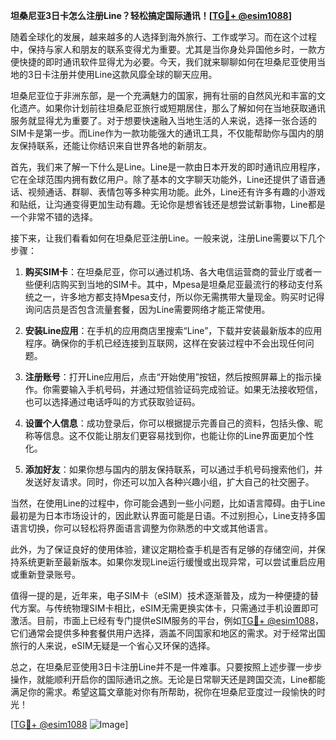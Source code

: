 **坦桑尼亚3日卡怎么注册Line？轻松搞定国际通讯！[[TG💪+ @esim1088](https://t.me/s/esim1088)]**

随着全球化的发展，越来越多的人选择到海外旅行、工作或学习。而在这个过程中，保持与家人和朋友的联系变得尤为重要。尤其是当你身处异国他乡时，一款方便快捷的即时通讯软件显得尤为必要。今天，我们就来聊聊如何在坦桑尼亚使用当地的3日卡注册并使用Line这款风靡全球的聊天应用。

坦桑尼亚位于非洲东部，是一个充满魅力的国家，拥有壮丽的自然风光和丰富的文化遗产。如果你计划前往坦桑尼亚旅行或短期居住，那么了解如何在当地获取通讯服务就显得尤为重要了。对于想要快速融入当地生活的人来说，选择一张合适的SIM卡是第一步。而Line作为一款功能强大的通讯工具，不仅能帮助你与国内的朋友保持联系，还能让你结识来自世界各地的新朋友。

首先，我们来了解一下什么是Line。Line是一款由日本开发的即时通讯应用程序，它在全球范围内拥有数亿用户。除了基本的文字聊天功能外，Line还提供了语音通话、视频通话、群聊、表情包等多种实用功能。此外，Line还有许多有趣的小游戏和贴纸，让沟通变得更加生动有趣。无论你是想省钱还是想尝试新事物，Line都是一个非常不错的选择。

接下来，让我们看看如何在坦桑尼亚注册Line。一般来说，注册Line需要以下几个步骤：

1. **购买SIM卡**：在坦桑尼亚，你可以通过机场、各大电信运营商的营业厅或者一些便利店购买到当地的SIM卡。其中，Mpesa是坦桑尼亚最流行的移动支付系统之一，许多地方都支持Mpesa支付，所以你无需携带大量现金。购买时记得询问店员是否包含流量套餐，因为Line需要网络才能正常使用。

2. **安装Line应用**：在手机的应用商店里搜索“Line”，下载并安装最新版本的应用程序。确保你的手机已经连接到互联网，这样在安装过程中不会出现任何问题。

3. **注册账号**：打开Line应用后，点击“开始使用”按钮，然后按照屏幕上的指示操作。你需要输入手机号码，并通过短信验证码完成验证。如果无法接收短信，也可以选择通过电话呼叫的方式获取验证码。

4. **设置个人信息**：成功登录后，你可以根据提示完善自己的资料，包括头像、昵称等信息。这不仅能让朋友们更容易找到你，也能让你的Line界面更加个性化。

5. **添加好友**：如果你想与国内的朋友保持联系，可以通过手机号码搜索他们，并发送好友请求。同时，你还可以加入各种兴趣小组，扩大自己的社交圈子。

当然，在使用Line的过程中，你可能会遇到一些小问题，比如语言障碍。由于Line最初是为日本市场设计的，因此默认界面可能是日语。不过别担心，Line支持多国语言切换，你可以轻松将界面语言调整为你熟悉的中文或其他语言。

此外，为了保证良好的使用体验，建议定期检查手机是否有足够的存储空间，并保持系统更新至最新版本。如果你发现Line运行缓慢或出现异常，可以尝试重启应用或重新登录账号。

值得一提的是，近年来，电子SIM卡（eSIM）技术逐渐普及，成为一种便捷的替代方案。与传统物理SIM卡相比，eSIM无需更换实体卡，只需通过手机设置即可激活。目前，市面上已经有专门提供eSIM服务的平台，例如[TG💪+ @esim1088](https://t.me/s/esim1088)，它们通常会提供多种套餐供用户选择，涵盖不同国家和地区的需求。对于经常出国旅行的人来说，eSIM无疑是一个省心又环保的选择。

总之，在坦桑尼亚使用3日卡注册Line并不是一件难事。只要按照上述步骤一步步操作，就能顺利开启你的国际通讯之旅。无论是日常聊天还是跨国交流，Line都能满足你的需求。希望这篇文章能对你有所帮助，祝你在坦桑尼亚度过一段愉快的时光！

[[TG💪+ @esim1088](https://t.me/s/esim1088) ![Image](https://i.postimg.cc/4NQfJmqS/Snipaste-2025-05-13-00-14-12.png)]